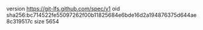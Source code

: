 version https://git-lfs.github.com/spec/v1
oid sha256:bc714522fe55097262f00b11825684e6bde16d2a194876375d644ae8c319517c
size 5654
